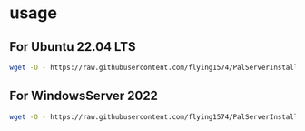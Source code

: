 # usage
## For Ubuntu 22.04 LTS
```bash
wget -O - https://raw.githubusercontent.com/flying1574/PalServerInstallScript/main/ubuntuInstall.sh|sh
```

## For WindowsServer 2022
```bash
wget -O - https://raw.githubusercontent.com/flying1574/PalServerInstallScript/main/winInstall.sh|sh
```
